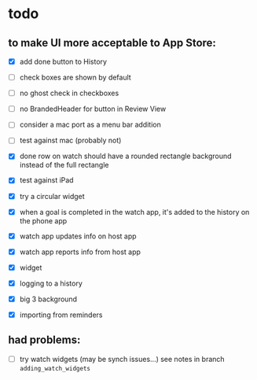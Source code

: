 #  todo

## to make UI more acceptable to App Store:
- [x] add done button to History
- [ ] check boxes are shown by default
- [ ] no ghost check in checkboxes
- [ ] no BrandedHeader for button in Review View

- [ ] consider a mac port as a menu bar addition
- [ ] test against mac (probably not)
- [x] done row on watch should have a rounded rectangle background instead of the full rectangle
- [x] test against iPad
- [x] try a circular widget
- [x] when a goal is completed in the watch app, it's added to the history on the phone app
- [x] watch app updates info on host app
- [x] watch app reports info from host app
- [x] widget
- [x] logging to a history
- [x] big 3 background
- [x] importing from reminders

## had problems:
- [ ] try watch widgets (may be synch issues...)
see notes in branch `adding_watch_widgets`
